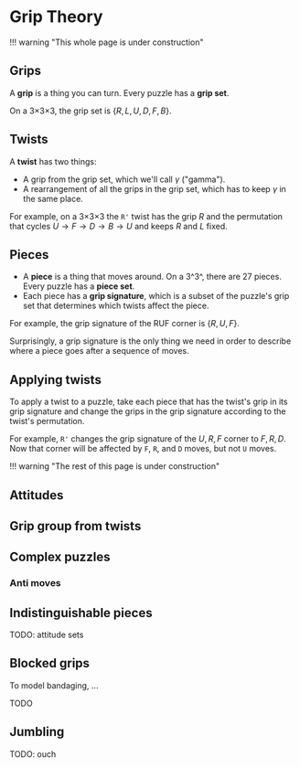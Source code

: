 # Grip Theory

<style>
.spoiler:not(:hover) {
    color: black;
    background: black;
}
</style>

!!! warning "This whole page is under construction"

## Grips

A **grip** is a thing you can turn. Every puzzle has a **grip set**.

On a 3×3×3, the grip set is $\{ R, L, U, D, F, B \}$.

## Twists

A **twist** has two things:

- A grip from the grip set, which we'll call $\gamma$ ("gamma").
- A rearrangement of all the grips in the grip set, which has to keep $\gamma$ in the same place.

For example, on a 3×3×3 the `R'` twist has the grip $R$ and the permutation that cycles $U \to F \to D \to B \to U$ and keeps $R$ and $L$ fixed.

## Pieces

- A **piece** is a thing that moves around. On a 3^3^, there are 27 pieces. Every puzzle has a **piece set**.
- Each piece has a **grip signature**, which is a subset of the puzzle's grip set that determines which twists affect the piece.

For example, the grip signature of the RUF corner is $\{ R, U, F \}$.

Surprisingly, a grip signature is the only thing we need in order to describe where a piece goes after a sequence of moves.

## Applying twists

To apply a twist to a puzzle, take each piece that has the twist's grip in its grip signature and change the grips in the grip signature according to the twist's permutation.

For example, `R'` changes the grip signature of the ${U, R, F}$ corner to ${F, R, D}$. Now that corner will be affected by `F`, `R`, and `D` moves, but not `U` moves.

!!! warning "The rest of this page is under construction"

## Attitudes

## Grip group from twists

## Complex puzzles

### Anti moves

## Indistinguishable pieces

TODO: attitude sets

## Blocked grips

To model bandaging, ...

TODO

## Jumbling

TODO: ouch
